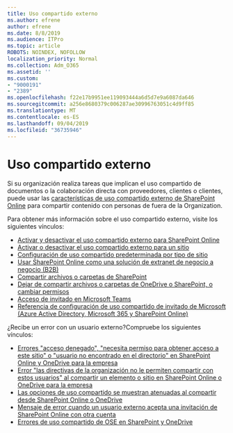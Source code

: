 ```yaml
---
title: Uso compartido externo
ms.author: efrene
author: efrene
ms.date: 8/8/2019
ms.audience: ITPro
ms.topic: article
ROBOTS: NOINDEX, NOFOLLOW
localization_priority: Normal
ms.collection: Adm_O365
ms.assetid: ''
ms.custom:
- "9000191"
- "2389"
ms.openlocfilehash: f22e17b9951ee119093444a6d5d7e9a6087da646
ms.sourcegitcommit: a256e8680379c006287ae30996763051c4d9ff85
ms.translationtype: MT
ms.contentlocale: es-ES
ms.lasthandoff: 09/04/2019
ms.locfileid: "36735946"
---
```

# <a name="external-sharing"></a>Uso compartido externo

Si su organización realiza tareas que implican el uso compartido de documentos o la colaboración directa con proveedores, clientes o clientes, puede usar las [características de uso compartido externo de SharePoint Online](https://docs.microsoft.com/sharepoint/external-sharing-overview) para compartir contenido con personas de fuera de la Organization.

Para obtener más información sobre el uso compartido externo, visite los siguientes vínculos:

- [Activar y desactivar el uso compartido externo para SharePoint Online](https://docs.microsoft.com/sharepoint/turn-external-sharing-on-or-off)
- [Activar o desactivar el uso compartido externo para un sitio](https://docs.microsoft.com/sharepoint/change-external-sharing-site)
- [Configuración de uso compartido predeterminada por tipo de sitio](https://docs.microsoft.com/Office365/Enterprise/microsoft-365-guest-settings#sharepoint-site-level)
- [Usar SharePoint Online como una solución de extranet de negocio a negocio (B2B)](https://docs.microsoft.com/sharepoint/create-b2b-extranet)
- [Compartir archivos o carpetas de SharePoint](https://support.office.com/article/share-sharepoint-files-or-folders-1fe37332-0f9a-4719-970e-d2578da4941c)
- [Dejar de compartir archivos o carpetas de OneDrive o SharePoint, o cambiar permisos](https://support.office.com/article/stop-sharing-onedrive-or-sharepoint-files-or-folders-or-change-permissions-0a36470f-d7fe-40a0-bd74-0ac6c1e13323)
- [Acceso de invitado en Microsoft Teams](https://docs.microsoft.com/MicrosoftTeams/guest-access)
- [Referencia de configuración de uso compartido de invitado de Microsoft (Azure Active Directory, Microsoft 365 y SharePoint Online)](https://docs.microsoft.com/Office365/Enterprise/microsoft-365-guest-settings)

¿Recibe un error con un usuario externo?Compruebe los siguientes vínculos:

- [Errores "acceso denegado", "necesita permiso para obtener acceso a este sitio" o "usuario no encontrado en el directorio" en SharePoint Online y OneDrive para la empresa](https://docs.microsoft.com/sharepoint/support/administration/access-denied-or-need-permission-error-sharepoint-online-or-onedrive-for-business)
- [Error "las directivas de la organización no le permiten compartir con estos usuarios" al compartir un elemento o sitio en SharePoint Online o OneDrive para la empresa](https://docs.microsoft.com/sharepoint/support/administration/organization-policies-do-not-allow-you-to-share-with-users-error)
- [Las opciones de uso compartido se muestran atenuadas al compartir desde SharePoint Online o OneDrive](https://docs.microsoft.com/sharepoint/support/administration/sharing-options-grayed-out-when-sharing-from-sharepoint-online-or-onedrive)
- [Mensaje de error cuando un usuario externo acepta una invitación de SharePoint Online con otra cuenta](https://docs.microsoft.com/sharepoint/support/sharing-and-permissions/error-when-external-user-accepts-an-invitation-by-using-another-account)
- [Errores de uso compartido de OSE en SharePoint y OneDrive](https://docs.microsoft.com/sharepoint/sharepoint-onedrive-error-message)


